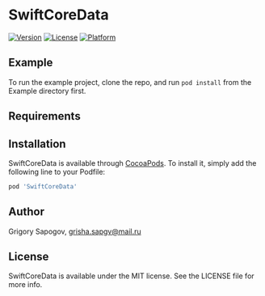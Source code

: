 # SwiftCoreData

[![Version](https://img.shields.io/cocoapods/v/SwiftCoreData.svg?style=flat)](https://cocoapods.org/pods/SwiftCoreData)
[![License](https://img.shields.io/cocoapods/l/SwiftCoreData.svg?style=flat)](https://cocoapods.org/pods/SwiftCoreData)
[![Platform](https://img.shields.io/cocoapods/p/SwiftCoreData.svg?style=flat)](https://cocoapods.org/pods/SwiftCoreData)

## Example

To run the example project, clone the repo, and run `pod install` from the Example directory first.

## Requirements

## Installation

  SwiftCoreData is available through [CocoaPods](https://cocoapods.org). To install
it, simply add the following line to your Podfile:

```ruby
pod 'SwiftCoreData'
```

## Author

Grigory Sapogov, grisha.sapgv@mail.ru

## License

SwiftCoreData is available under the MIT license. See the LICENSE file for more info.
